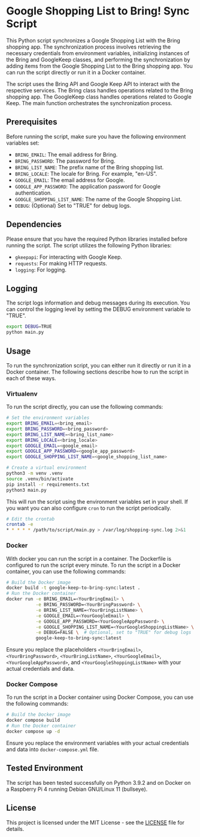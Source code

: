 # Google Shopping List to Bring! Sync Script

This Python script synchronizes a Google Shopping List with the Bring shopping app. The synchronization process involves retrieving the necessary credentials from environment variables, initializing instances of the Bring and GoogleKeep classes, and performing the synchronization by adding items from the Google Shopping List to the Bring shopping app. You can run the script directly or run it in a Docker container.

The script uses the Bring API and Google Keep API to interact with the respective services.
The Bring class handles operations related to the Bring shopping app.
The GoogleKeep class handles operations related to Google Keep.
The main function orchestrates the synchronization process.

## Prerequisites

Before running the script, make sure you have the following environment variables set:

- `BRING_EMAIL`: The email address for Bring.
- `BRING_PASSWORD`: The password for Bring.
- `BRING_LIST_NAME`: The prefix name of the Bring shopping list.
- `BRING_LOCALE`: The locale for Bring. For example, "en-US".
- `GOOGLE_EMAIL`: The email address for Google.
- `GOOGLE_APP_PASSWORD`: The application password for Google authentication.
- `GOOGLE_SHOPPING_LIST_NAME`: The name of the Google Shopping List.
- `DEBUG`: (Optional) Set to "TRUE" for debug logs.

## Dependencies

Please ensure that you have the required Python libraries installed before running the script.
The script utilizes the following Python libraries:

- `gkeepapi`: For interacting with Google Keep.
- `requests`: For making HTTP requests.
- `logging`: For logging.

## Logging

The script logs information and debug messages during its execution. You can control the logging level by setting the DEBUG environment variable to "TRUE".

```bash
export DEBUG=TRUE
python main.py
```

## Usage

To run the synchronization script, you can either run it directly or run it in a Docker container. The following sections describe how to run the script in each of these ways.

### Virtualenv

To run the script directly, you can use the following commands:

```bash
# Set the environment variables
export BRING_EMAIL=<bring_email>
export BRING_PASSWORD=<bring_password>
export BRING_LIST_NAME=<bring_list_name>
export BRING_LOCALE=<bring_locale>
export GOOGLE_EMAIL=<google_email>
export GOOGLE_APP_PASSWORD=<google_app_password>
export GOOGLE_SHOPPING_LIST_NAME=<google_shopping_list_name>

# Create a virtual environment
python3 -m venv .venv
source .venv/bin/activate
pip install -r requirements.txt
python3 main.py
```

This will run the script using the environment variables set in your shell. If you want you can also configure `cron` to run the script periodically.

```bash
# Edit the crontab
crontab -e
* * * * * /path/to/script/main.py > /var/log/shopping-sync.log 2>&1
```

### Docker

With docker you can run the script in a container. The Dockerfile is configured to run the script every minute.
To run the script in a Docker container, you can use the following commands:

```bash
# Build the Docker image
docker build -t google-keep-to-bring-sync:latest .
# Run the Docker container
docker run -e BRING_EMAIL=<YourBringEmail> \
           -e BRING_PASSWORD=<YourBringPassword> \
           -e BRING_LIST_NAME=<YourBringListName> \
           -e GOOGLE_EMAIL=<YourGoogleEmail> \
           -e GOOGLE_APP_PASSWORD=<YourGoogleAppPassword> \
           -e GOOGLE_SHOPPING_LIST_NAME=<YourGoogleShoppingListName> \
           -e DEBUG=FALSE \  # Optional, set to "TRUE" for debug logs
           google-keep-to-bring-sync:latest
```

Ensure you replace the placeholders `<YourBringEmail>`, `<YourBringPassword>`, `<YourBringListName>`, `<YourGoogleEmail>`, `<YourGoogleAppPassword>`, and `<YourGoogleShoppingListName>` with your actual credentials and data.

### Docker Compose

To run the script in a Docker container using Docker Compose, you can use the following commands:

```bash
# Build the Docker image
docker compose build
# Run the Docker container
docker compose up -d
```

Ensure you replace the environment variables with your actual credentials and data into `docker-compose.yml` file.

## Tested Environment

The script has been tested successfully on Python 3.9.2 and on Docker on a Raspberry Pi 4 running Debian GNU/Linux 11 (bullseye).

## License

This project is licensed under the MIT License - see the [LICENSE](LICENSE) file for details.
